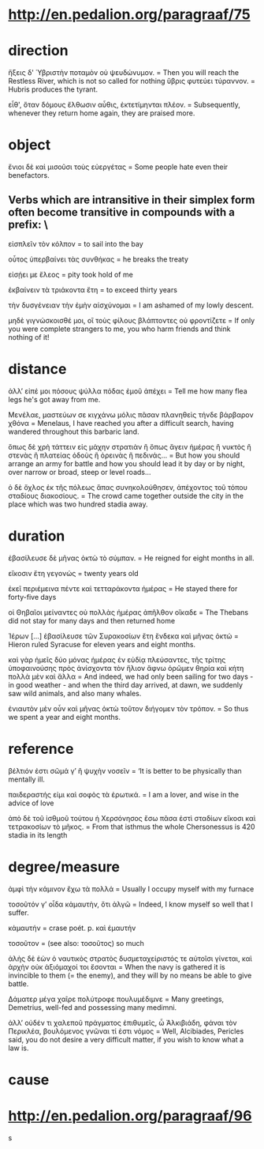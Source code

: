 # http://en.pedalion.org/paragraaf/75

# direction

ἥξεις δ' Ὑβριστὴν ποταμὸν οὐ ψευδώνυμον. = Then you will reach the Restless River, which is not so called for nothing
ὕβρις φυτεύει τύραννον. = Hubris produces the tyrant.

εἶθ', ὅταν δόμους ἔλθωσιν αὖθις, ἐκτετίμηνται πλέον. = Subsequently, whenever they return home again, they are praised more.

# object

ἔνιοι δὲ καὶ μισοῦσι τοὺς εὐεργέτας = Some people hate even their benefactors.

## Verbs which are intransitive in their simplex form often become transitive in compounds with a prefix: \\

εἰσπλεῖν τὸν κόλπον = to sail into the bay

οὗτος ὑπερβαίνει τὰς συνθήκας = he breaks the treaty

εἰσῄει με ἔλεος = pity took hold of me

ἐκβαίνειν τὰ τριάκοντα ἔτη = to exceed thirty years


τὴν δυσγένειαν τὴν ἐμὴν αἰσχύνομαι = I am ashamed of my lowly descent.

μηδὲ γιγνώσκοισθέ μοι, οἳ τοὺς φίλους βλάπτοντες οὐ φροντίζετε = If only you were complete strangers to me, you who harm friends and think nothing of it!

# distance

ἀλλ’ εἰπέ μοι πόσους ψύλλα πόδας ἐμοῦ ἀπέχει = Tell me how many flea legs he's got away from me.

Μενέλαε, μαστεύων σε κιγχάνω μόλις πᾶσαν πλανηθεὶς τήνδε βάρβαρον χθόνα = Menelaus, I have reached you after a difficult search, having wandered throughout this barbaric land.

ὅπως δὲ χρὴ τάττειν εἰς μάχην στρατιὰν ἢ ὅπως ἄγειν ἡμέρας ἢ νυκτὸς ἢ στενὰς ἢ πλατείας ὁδοὺς ἢ ὀρεινὰς ἢ πεδινάς... = But how you should arrange an army for battle and how you should lead it by day or by night, over narrow or broad, steep or level roads…

ὁ δὲ ὄχλος ἐκ τῆς πόλεως ἅπας συνηκολούθησεν, ἀπέχοντος τοῦ τόπου σταδίους διακοσίους. = The crowd came together outside the city in the place which was two hundred stadia away.

# duration

ἐβασίλευσε δὲ μῆνας ὀκτὼ τὸ σύμπαν. = He reigned for eight months in all.

εἴκοσιν ἔτη γεγονώς = twenty years old

ἐκεῖ περιέμεινα πέντε καὶ τετταράκοντα ἡμέρας = He stayed there for forty-five days

οἱ Θηβαῖοι μείναντες οὐ πολλὰς ἡμέρας ἀπῆλθον οἴκαδε = The Thebans did not stay for many days and then returned home

Ἱέρων [...] ἐβασίλευσε τῶν Συρακοσίων ἔτη ἕνδεκα καὶ μῆνας ὀκτώ = Hieron ruled Syracuse for eleven years and eight months.

καὶ γὰρ ἡμεῖς δύο μόνας ἡμέρας ἐν εὐδίᾳ πλεύσαντες, τῆς τρίτης ὑποφαινούσης πρὸς ἀνίσχοντα τὸν ἥλιον ἄφνω ὁρῶμεν θηρία καὶ κήτη πολλὰ μὲν καὶ ἄλλα = And indeed, we had only been sailing for two days - in good weather - and when the third day arrived, at dawn, we suddenly saw wild animals, and also many whales.

ἐνιαυτὸν μὲν οὖν καὶ μῆνας ὀκτὼ τοῦτον διήγομεν τὸν τρόπον. = So thus we spent a year and eight months.

# reference

βέλτιόν ἐστι σῶμά γ’ ἢ ψυχὴν νοσεῖν = ‘It is better to be physically than mentally ill.

παιδεραστής εἰμι καὶ σοφὸς τὰ ἐρωτικά. = I am a lover, and wise in the advice of love

ἀπὸ δὲ τοῦ ἰσθμοῦ τούτου ἡ Χερσόνησος ἔσω πᾶσα ἐστὶ σταδίων εἴκοσι καὶ τετρακοσίων τὸ μῆκος. = From that isthmus the whole Chersonessus is 420 stadia in its length

# degree/measure

ἀμφὶ τὴν κάμινον ἔχω τὰ πολλά = Usually I occupy myself with my furnace

τοσοῦτόν γ’ οἶδα κἀμαυτὴν, ὅτι ἀλγῶ = Indeed, I know myself so well that I suffer.

κἀμαυτήν = crase poét. p. καὶ ἐμαυτήν

τοσοῦτον = (see also: τοσοῦτος) so much

ἁλὴς δὲ ἐὼν ὁ ναυτικὸς στρατὸς δυσμεταχείριστός τε αὐτοῖσι γίνεται, καὶ ἀρχὴν οὐκ ἀξιόμαχοί τοι ἔσονται = When the navy is gathered it is invincible to them (= the enemy), and they will by no means be able to give battle.

Δάματερ μέγα χαῖρε πολύτροφε πουλυμέδιμνε = Many greetings, Demetrius, well-fed and possessing many medimni.

ἀλλ’ οὐδέν τι χαλεποῦ πράγματος ἐπιθυμεῖς, ὦ Ἀλκιβιάδη, φάναι τὸν Περικλέα, βουλόμενος γνῶναι τί ἐστι νόμος = Well, Alcibiades, Pericles said, you do not desire a very difficult matter, if you wish to know what a law is.

# cause
# http://en.pedalion.org/paragraaf/96

s
